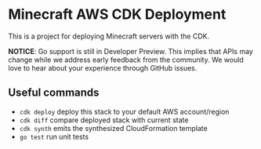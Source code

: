 # Minecraft AWS CDK Deployment

This is a project for deploying Minecraft servers with the CDK.

**NOTICE**: Go support is still in Developer Preview. This implies that APIs may
change while we address early feedback from the community. We would love to hear
about your experience through GitHub issues.

## Useful commands

 * `cdk deploy`      deploy this stack to your default AWS account/region
 * `cdk diff`        compare deployed stack with current state
 * `cdk synth`       emits the synthesized CloudFormation template
 * `go test`         run unit tests
